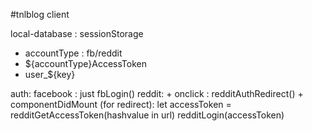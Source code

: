 #tnlblog client

local-database : sessionStorage

  + accountType : fb/reddit
  + ${accountType}AccessToken
  + user_${key}

auth:
  facebook : just fbLogin()
  reddit: 
    + onclick : redditAuthRedirect()
    + componentDidMount (for redirect):
      let accessToken = redditGetAccessToken(hashvalue in url)
      redditLogin(accessToken)